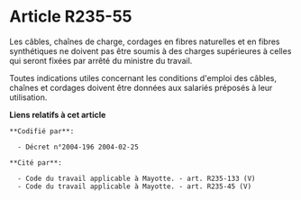 # Article R235-55

Les câbles, chaînes de charge, cordages en fibres naturelles et en fibres synthétiques ne doivent pas être soumis à des
charges supérieures à celles qui seront fixées par arrêté du ministre du travail.

Toutes indications utiles concernant les conditions d'emploi des câbles, chaînes et cordages doivent être données aux
salariés préposés à leur utilisation.

**Liens relatifs à cet article**

	**Codifié par**:

	  - Décret n°2004-196 2004-02-25

	**Cité par**:

	  - Code du travail applicable à Mayotte. - art. R235-133 (V)
	  - Code du travail applicable à Mayotte. - art. R235-45 (V)
